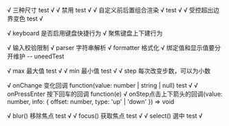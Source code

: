 
√ 三种尺寸 test √
√ 禁用 test √
√ 自定义前后置组合渲染 √ test √
√ 受控超出边界变色 test √


√ keyboard 是否启用键盘快捷行为
√ 聚焦键盘上下建行为

√ 输入校验限制
√ parser 字符串解析 
√ formatter 格式化
√ 绑定值和显示值要分开维护 -- uneedTest

√ max	最大值 test √
√ min	最小值 test √
√ step 每次改变步数，可以为小数

√ onChange 变化回调 function(value: number | string | null) test √
√ onPressEnter 按下回车的回调 function(e)
√ onStep点击上下箭头的回调(value: number, info: { offset: number, type: 'up' | 'down' }) => void

√ blur() 移除焦点 test √
√ focus() 获取焦点 test √
√ select() 選中 test √
